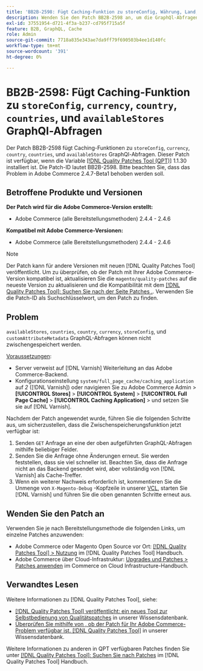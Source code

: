 ```yaml
---
title: 'BB2B-2598: Fügt Caching-Funktion zu storeConfig, Währung, Land, Ländern, verfügbaren Stores GraphQl-Abfragen hinzu.'
description: Wenden Sie den Patch BB2B-2598 an, um die GraphQl-Abfragen von storeConfig, Währung, Land, Ländern und availableStores um eine Caching-Funktion hinzuzufügen.
exl-id: 37551954-d721-4f3a-b237-cd795f715a5f
feature: B2B, GraphQL, Cache
role: Admin
source-git-commit: 7718a835e343ae7da9ff79f690503b4ee1d140fc
workflow-type: tm+mt
source-wordcount: '391'
ht-degree: 0%

---
```


# BB2B-2598: Fügt Caching-Funktion zu `storeConfig`, `currency`, `country`, `countries`, und `availableStores` GraphQl-Abfragen

Der Patch BB2B-2598 fügt Caching-Funktionen zu `storeConfig`, `currency`, `country`, `countries`, und `availableStores` GraphQl-Abfragen. Dieser Patch ist verfügbar, wenn die Variable [[!DNL Quality Patches Tool (QPT)]](/help/announcements/adobe-commerce-announcements/magento-quality-patches-released-new-tool-to-self-serve-quality-patches.md) 1.1.30 installiert ist. Die Patch-ID lautet BB2B-2598. Bitte beachten Sie, dass das Problem in Adobe Commerce 2.4.7-Beta1 behoben werden soll.

## Betroffene Produkte und Versionen

**Der Patch wird für die Adobe Commerce-Version erstellt:**

* Adobe Commerce (alle Bereitstellungsmethoden) 2.4.4 - 2.4.6

**Kompatibel mit Adobe Commerce-Versionen:**

* Adobe Commerce (alle Bereitstellungsmethoden) 2.4.4 - 2.4.6

>[!NOTE]
>
>Der Patch kann für andere Versionen mit neuen [!DNL Quality Patches Tool] veröffentlicht. Um zu überprüfen, ob der Patch mit Ihrer Adobe Commerce-Version kompatibel ist, aktualisieren Sie die `magento/quality-patches` auf die neueste Version zu aktualisieren und die Kompatibilität mit dem [[!DNL Quality Patches Tool]: Suchen Sie nach der Seite Patches .](https://experienceleague.adobe.com/tools/commerce-quality-patches/index.html). Verwenden Sie die Patch-ID als Suchschlüsselwort, um den Patch zu finden.

## Problem

`availableStores`, `countries`, `country`, `currency`, `storeConfig`, und `customAttributeMetadata` GraphQL-Abfragen können nicht zwischengespeichert werden.

<u>Voraussetzungen</u>:

* Server verweist auf [!DNL Varnish] Weiterleitung an das Adobe Commerce-Backend.
* Konfigurationseinstellung `system/full_page_cache/caching_application` auf *2* ([!DNL Varnish]) oder navigieren Sie zu Adobe Commerce Admin > **[!UICONTROL Stores]** > **[!UICONTROL System]** > **[!UICONTROL Full Page Cache]** > **[!UICONTROL Caching Application]** > und setzen Sie sie auf [!DNL Varnish].

Nachdem der Patch angewendet wurde, führen Sie die folgenden Schritte aus, um sicherzustellen, dass die Zwischenspeicherungsfunktion jetzt verfügbar ist:

1. Senden `GET` Anfrage an eine der oben aufgeführten GraphQL-Abfragen mithilfe beliebiger Felder.
1. Senden Sie die Anfrage ohne Änderungen erneut. Sie werden feststellen, dass sie viel schneller ist. Beachten Sie, dass die Anfrage nicht an das Backend gesendet wird, aber vollständig von [!DNL Varnish] als Cache-Treffer.
1. Wenn ein weiterer Nachweis erforderlich ist, kommentieren Sie die Unmenge von `X-Magento-Debug` -Kopfzeile in unserer [VCL](https://github.com/magento/magento2/blob/026e5b29a5edfd619bbdea62d636b3cab2ea03b4/app/code/Magento/PageCache/etc/varnish6.vcl#L227), starten Sie [!DNL Varnish] und führen Sie die oben genannten Schritte erneut aus.

## Wenden Sie den Patch an

Verwenden Sie je nach Bereitstellungsmethode die folgenden Links, um einzelne Patches anzuwenden:

* Adobe Commerce oder Magento Open Source vor Ort: [[!DNL Quality Patches Tool] > Nutzung](https://experienceleague.adobe.com/docs/commerce-operations/tools/quality-patches-tool/usage.html) im [!DNL Quality Patches Tool] Handbuch.
* Adobe Commerce über Cloud-Infrastruktur: [Upgrades und Patches > Patches anwenden](https://experienceleague.adobe.com/docs/commerce-cloud-service/user-guide/develop/upgrade/apply-patches.html) im Commerce on Cloud Infrastructure-Handbuch.

## Verwandtes Lesen

Weitere Informationen zu [!DNL Quality Patches Tool], siehe:

* [[!DNL Quality Patches Tool] veröffentlicht: ein neues Tool zur Selbstbedienung von Qualitätspatches](/help/announcements/adobe-commerce-announcements/magento-quality-patches-released-new-tool-to-self-serve-quality-patches.md) in unserer Wissensdatenbank.
* [Überprüfen Sie mithilfe von , ob der Patch für Ihr Adobe Commerce-Problem verfügbar ist. [!DNL Quality Patches Tool]](/help/support-tools/patches-available-in-qpt-tool/check-patch-for-magento-issue-with-magento-quality-patches.md) in unserer Wissensdatenbank.

Weitere Informationen zu anderen in QPT verfügbaren Patches finden Sie unter [[!DNL Quality Patches Tool]: Suchen Sie nach Patches](https://experienceleague.adobe.com/tools/commerce-quality-patches/index.html) im [!DNL Quality Patches Tool] Handbuch.
